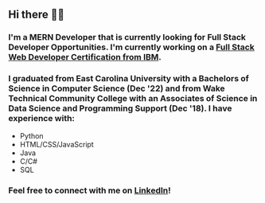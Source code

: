 ## Hi there 👋😄

### I'm a MERN Developer that is currently looking for Full Stack Developer Opportunities. I'm currently working on a [Full Stack Web Developer Certification from IBM](https://www.coursera.org/professional-certificates/ibm-full-stack-cloud-developer?skipBrowseRedirect=true).

### I graduated from East Carolina University with a Bachelors of Science in Computer Science (Dec '22) and from Wake Technical Community College with an Associates of Science in Data Science and Programming Support (Dec '18). I have experience with:
- Python
- HTML/CSS/JavaScript
- Java
- C/C#
- SQL

### Feel free to connect with me on [LinkedIn](https://www.linkedin.com/in/seymoneg/)!

<!--
**seymoneg/seymoneg** is a ✨ _special_ ✨ repository because its `README.md` (this file) appears on your GitHub profile.

Here are some ideas to get you started:

- 🔭 I’m currently working on ...
- 🌱 I’m currently learning ...
- 👯 I’m looking to collaborate on ...
- 🤔 I’m looking for help with ...
- 💬 Ask me about ...
- 📫 How to reach me: ...
- 😄 Pronouns: ...
- ⚡ Fun fact: ...
-->
